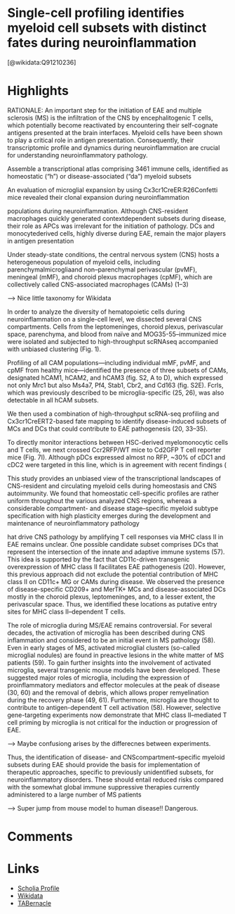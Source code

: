 
Single-cell profiling identifies myeloid cell subsets with distinct fates during neuroinflammation
==================================================================================================
  
  [@wikidata:Q91210236]  

# Highlights

RATIONALE: An important step for the initiation of EAE and multiple sclerosis (MS) is
the infiltration of the CNS by encephalitogenic
T cells, which potentially become reactivated
by encountering their self-cognate antigens
presented at the brain interfaces. Myeloid cells
have been shown to play a critical role in antigen
presentation. Consequently, their transcriptomic
profile and dynamics during neuroinflammation are crucial for understanding neuroinflammatory pathology.


Assemble a transcriptional atlas comprising 3461
immune cells, identified as homeostatic (“h”)
or disease-associated (“da”) myeloid subsets

An evaluation of microglial expansion by using Cx3cr1CreER:R26Confetti mice revealed their clonal expansion during neuroinflammation

populations during neuroinflammation. Although CNS-resident
macrophages quickly generated contextdependent subsets during disease, their
role as APCs was irrelevant for the initiation of pathology. DCs and monocytederived cells, highly diverse during EAE,
remain the major players in antigen presentation


Under steady-state conditions, the central
nervous system (CNS) hosts a heterogeneous population of myeloid cells, including
parenchymalmicrogliaand non–parenchymal
perivascular (pvMF), meningeal (mMF),
and choroid plexus macrophages (cpMF), which
are collectively called CNS-associated macrophages
(CAMs) (1–3)

--> Nice little taxonomy for Wikidata

In order to analyze the diversity of hematopoietic
cells during neuroinflammation on a single-cell
level, we dissected several CNS compartments.
Cells from the leptomeninges, choroid plexus,
perivascular space, parenchyma, and blood from
naïve and MOG35-55–immunized mice were isolated and subjected to high-throughput scRNAseq accompanied with unbiased clustering (Fig. 1).


Profiling of all CAM populations—including individual mMF, pvMF, and cpMF from healthy
mice—identified the presence of three subsets
of CAMs, designated hCAM1, hCAM2, and hCAM3
(fig. S2, A to D), which expressed not only Mrc1
but also Ms4a7, Pf4, Stab1, Cbr2, and Cd163
(fig. S2E). Fcrls, which was previously described
to be microglia-specific (25, 26), was also detectable in all hCAM subsets.

We then used a combination of high-throughput
scRNA-seq profiling and Cx3cr1CreERT2-based
fate mapping to identify disease-induced subsets of MCs and DCs that could contribute to
EAE pathogenesis (20, 33–35).

 To directly monitor interactions between
HSC-derived myelomonocytic cells and T cells,
we next crossed Ccr2RFP/WT mice to Cd2GFP
T cell reporter mice (Fig. 7I). Although pDCs
expressed almost no RFP, ~30% of cDC1 and
cDC2 were targeted in this line, which is in
agreement with recent findings (


This study provides an unbiased view of the
transcriptional landscapes of CNS-resident and
circulating myeloid cells during homeostasis
and CNS autoimmunity. We found that homeostatic cell-specific profiles are rather uniform
throughout the various analyzed CNS regions,
whereas a considerable compartment- and disease stage–specific myeloid subtype specification with high plasticity emerges during the
development and maintenance of neuroinflammatory pathology


hat drive CNS pathology by amplifying T cell
responses via MHC class II in EAE remains unclear. One possible candidate subset comprises
DCs that represent the intersection of the innate
and adaptive immune systems (57). This idea is
supported by the fact that CD11c-driven transgenic
overexpression of MHC class II facilitates EAE
pathogenesis (20). However, this previous approach
did not exclude the potential contribution of MHC
class II on CD11c+ MG or CAMs during disease. We
observed the presence of disease-specific CD209+
and MerTK+ MCs and disease-associated DCs
mostly in the choroid plexus, leptomeninges, and,
to a lesser extent, the perivascular space. Thus,
we identified these locations as putative entry
sites for MHC class II–dependent T cells.

The role of microglia during MS/EAE remains
controversial. For several decades, the activation
of microglia has been described during CNS inflammation and considered to be an initial
event in MS pathology (58). Even in early stages
of MS, activated microglial clusters (so-called
microglial nodules) are found in preactive lesions in the white matter of MS patients (59).
To gain further insights into the involvement of
activated microglia, several transgenic mouse
models have been developed. These suggested
major roles of microglia, including the expression of proinflammatory mediators and effector
molecules at the peak of disease (30, 60) and the
removal of debris, which allows proper remyelination during the recovery phase (49, 61). Furthermore, microglia are thought to contribute
to antigen-dependent T cell activation (58). However, selective gene-targeting experiments now
demonstrate that MHC class II–mediated T cell
priming by microglia is not critical for the induction or progression of EAE.

--> Maybe confusiong arises by the differecnes between experiments.

Thus, the identification of disease- and CNScompartment–specific myeloid subsets during
EAE should provide the basis for implementation
of therapeutic approaches, specific to previously
unidentified subsets, for neuroinflammatory
disorders. These should entail reduced risks
compared with the somewhat global immune
suppressive therapies currently administered to
a large number of MS patients

--> Super jump from mouse model to human disease!! Dangerous.
# Comments

# Links
  
 * [Scholia Profile](https://scholia.toolforge.org/work/Q91210236)  
 * [Wikidata](https://www.wikidata.org/wiki/Q91210236)  
 * [TABernacle](https://tabernacle.toolforge.org/?#/tab/manual/Q91210236/P921%3BP4510)  
